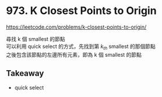# 973. K Closest Points to Origin

<https://leetcode.com/problems/k-closest-points-to-origin/>

尋找 k 個 smallest 的節點  
可以利用 quick select 的方式，先找到第 $k_{th}$ smallest 的那個節點  
之後包含該節點的左邊所有元素，即為 k 個 smallest 的節點

## Takeaway

- quick select
